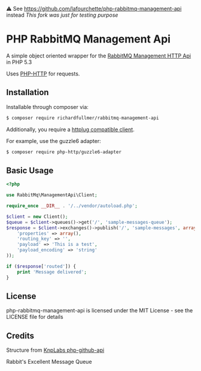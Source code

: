 :warning: See https://github.com/lafourchette/php-rabbitmq-management-api instead
_This fork was just for testing purpose_

PHP RabbitMQ Management Api
===========================

A simple object oriented wrapper for the [RabbitMQ Management HTTP Api](http://hg.rabbitmq.com/rabbitmq-management/raw-file/rabbitmq_v3_0_3/priv/www/api/index.html) in PHP 5.3

Uses [PHP-HTTP](http://docs.php-http.org/en/latest/index.html) for requests.

Installation
------------

Installable through composer via:

```bash
$ composer require richardfullmer/rabbitmq-management-api
```

Additionally, you require a [httplug compatible client](http://docs.php-http.org/en/latest/clients.html).

For example, use the guzzle6 adapter:

```bash
$ composer require php-http/guzzle6-adapter
```

Basic Usage
-----------

```php
<?php

use RabbitMq\ManagementApi\Client;

require_once __DIR__ . '/../vendor/autoload.php';

$client = new Client();
$queue = $client->queues()->get('/', 'sample-messages-queue');
$response = $client->exchanges()->publish('/', 'sample-messages', array(
    'properties' => array(),
    'routing_key' => '',
    'payload' => 'This is a test',
    'payload_encoding' => 'string'
));

if ($response['routed']) {
    print 'Message delivered';
}
```

License
-------

php-rabbitmq-management-api is licensed under the MIT License - see the LICENSE file for details

Credits
-------

Structure from [KnpLabs php-github-api](https://github.com/KnpLabs/php-github-api)

Rabbit's Excellent Message Queue
